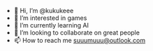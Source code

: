 - 👋 Hi, I’m @kukukeee
- 👀 I’m interested in games
- 🌱 I’m currently learning AI 
- 💞️ I’m looking to collaborate on great people 
- 📫 How to reach me suuumuuu@outlook.com

<!---
kukukeee/kukukeee is a ✨ special ✨ repository because its `README.md` (this file) appears on your GitHub profile.
You can click the Preview link to take a look at your changes.
--->

